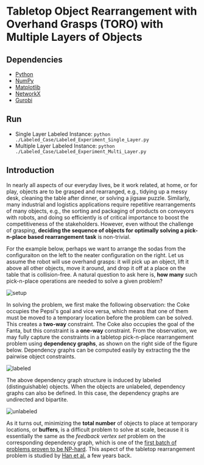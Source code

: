 # Tabletop Object Rearrangement with Overhand Grasps (TORO) with Multiple Layers of Objects

## Dependencies
* [Python](https://www.python.org/)
* [NumPy](https://numpy.org/)
* [Matplotlib](https://matplotlib.org/)
* [NetworkX](https://networkx.org/)
* [Gurobi](https://pypi.org/project/gurobipy/)

## Run
* Single Layer Labeled Instance: `python ./Labeled_Case/Labeled_Experiment_Single_Layer.py`
* Multiple Layer Labeled Instance: `python ./Labeled_Case/Labeled_Experiment_Multi_Layer.py`

## Introduction
In nearly all aspects of our everyday lives, be it work related, at home, or for play, objects are to be grasped and rearranged, e.g., tidying up a messy desk, cleaning the table after dinner, or solving a jigsaw puzzle. Similarly, many industrial and logistics applications require repetitive rearrangements of many objects, e.g., the sorting and packaging of products on conveyors with robots, and doing so efficiently is of critical importance to boost the competitiveness of the stakeholders. However, even without the challenge of grasping, **deciding the sequence of objects for optimally solving a pick-n-place based rearrangement task** is non-trivial.

For the example below, perhaps we want to arrange the sodas from the configuraiton on the left to the neater configuration on the right. Let us assume the robot will use overhand grasps: it will pick up an object, lift it above all other objects, move it around, and drop it off at a place on the table that is collision-free. A natural question to ask here is, **how many** such pick-n-place operations are needed to solve a given problem?

![setup](https://user-images.githubusercontent.com/35314983/124187803-59b14b00-da8c-11eb-8160-7b3af0f1c4a2.png)

In solving the problem, we first make the following observation: the Coke occupies the Pepsi's goal and vice versa, which means that one of them must be moved to a temporary location before the problem can be solved. This creates a **two-way** constraint. The Coke also occupies the goal of the Fanta, but this constraint is a **one-way** constraint. From the observation, we may fully capture the constraints in a tabletop pick-n-place rearrangement problem using **dependency graphs**, as shown on the right side of the figure below. Dependency graphs can be computed easily by extracting the the pairwise object constraints.

![labeled](https://user-images.githubusercontent.com/35314983/124187832-633ab300-da8c-11eb-9a6f-1cd623ac30b1.png)

The above dependency graph structure is induced by labeled (distinguishable) objects. When the objects are unlabeled, dependency graphs can also be defined. In this case, the dependency graphs are undirected and bipartite.

![unlabeled](https://user-images.githubusercontent.com/35314983/124187844-6766d080-da8c-11eb-9178-2313de59bda7.png)

As it turns out, minimizing the **total number** of objects to place at temporary locations, or **buffers**, is a difficult problem to solve at scale, because it is essentially the same as the *feedback vertex set* problem on the corresponding dependency graph, which is one of the [first batch of problems proven to be NP-hard](https://en.wikipedia.org/wiki/Karp%27s_21_NP-complete_problems). This aspect of the tabletop rearrangement problem is studied by [Han et al.](https://journals.sagepub.com/doi/pdf/10.1177/0278364918780999) a few years back. 

